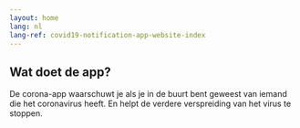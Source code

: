 ```yaml
---
layout: home
lang: nl
lang-ref: covid19-notification-app-website-index
---
```


## Wat doet de app?

De corona-app waarschuwt je als je in de buurt bent geweest van iemand die het coronavirus heeft.
En helpt de verdere verspreiding van het virus te stoppen.